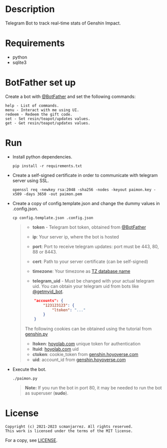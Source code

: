 # Description
Telegram Bot to track real-time stats of Genshin Impact.

# Requirements
- python
- sqlite3

# BotFather set up
Create a bot with [@BotFather](https://t.me/BotFather) and set the following commands:
```
help - List of commands.
menu - Interact with me using UI.
redeem - Redeem the gift code.
set - Set resin/teapot/updates values.
get - Get resin/teapot/updates values.
```

# Run
- Install python dependencies.

    `pip install -r requirements.txt`

- Create a self-signed certificate in order to communicate with telegram server
  using SSL.

    `openssl req -newkey rsa:2048 -sha256 -nodes -keyout paimon.key
    -x509 -days 3650 -out paimon.pem`

- Create a copy of config.template.json and change the dummy values in .config.json.

    `cp config.template.json .config.json`
    > - **token** - Telegram bot token, obtained from
    > [@BotFather](https://t.me/BotFather)
    >
    > - **ip**: Your server ip, where the bot is hosted
    >
    > - **port**: Port to receive telegram updates: port must be 443, 80, 88 or 8443.
    >
    > - **cert**: Path to your server certificate (can be self-signed)
    >
    > - **timezone**: Your timezone as
    > [TZ database name](https://en.wikipedia.org/wiki/List_of_tz_database_time_zones#List)
    >
    > - **telegram\_uid** - Must be changed with your actual telegram uid.
    > You can obtain your telegram uid from bots like
    > [@getmyid\_bot](https://t.me/getmyid_bot).
    >
    > ```json
    >     "accounts": {
    >         "123123123": {
    >             "ltoken": "..."
    >         }
    >     }
    > ```
    > The following cookies can be obtained using the tutorial from
    > [genshin.py](https://thesadru.github.io/genshin.py/authentication/)
    > - **ltoken**: [hoyolab.com](https://www.hoyolab.com/genshin) unique token for authentication
    > - **ltuid**: [hoyolab.com](https://www.hoyolab.com/genshin) uid
    > - **ctoken**: cookie_token from [genshin.hoyoverse.com](https://genshin.hoyoverse.com/en/gift)
    > - **uid**: account_id from [genshin.hoyoverse.com](https://genshin.hoyoverse.com/en/gift)


- Execute the bot.

    `./paimon.py`
    > **Note:** If you run the bot in port 80, it may be needed to run the bot as
    > superuser (**sudo**).

# License
    Copyright (c) 2021-2023 scmanjarrez. All rights reserved.
    This work is licensed under the terms of the MIT license.

For a copy, see
[LICENSE](LICENSE).

